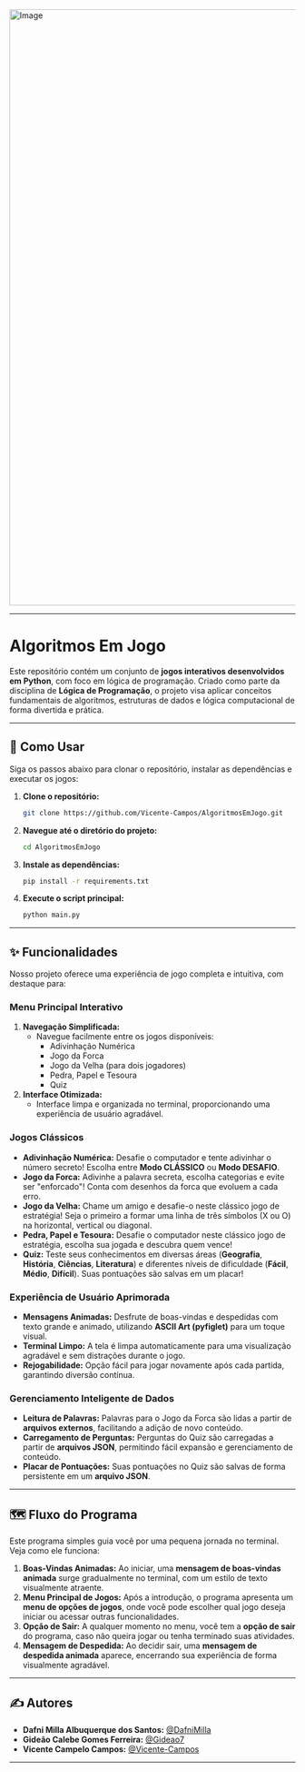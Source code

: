 <img width="1048" height="1048" alt="Image" src="https://github.com/user-attachments/assets/37d466b9-f206-4188-ae50-ed1e799464cf" />

-----

# Algoritmos Em Jogo

Este repositório contém um conjunto de **jogos interativos desenvolvidos em Python**, com foco em lógica de programação. Criado como parte da disciplina de **Lógica de Programação**, o projeto visa aplicar conceitos fundamentais de algoritmos, estruturas de dados e lógica computacional de forma divertida e prática.

-----

## 🚀 Como Usar

Siga os passos abaixo para clonar o repositório, instalar as dependências e executar os jogos:

1.  **Clone o repositório:**
    ```bash
    git clone https://github.com/Vicente-Campos/AlgoritmosEmJogo.git
    ```
2.  **Navegue até o diretório do projeto:**
    ```bash
    cd AlgoritmosEmJogo
    ```
3.  **Instale as dependências:**
    ```bash
    pip install -r requirements.txt
    ```
4.  **Execute o script principal:**
    ```bash
    python main.py
    ```

-----

## ✨ Funcionalidades

Nosso projeto oferece uma experiência de jogo completa e intuitiva, com destaque para:

### Menu Principal Interativo

1.  **Navegação Simplificada:**
      * Navegue facilmente entre os jogos disponíveis:
          * Adivinhação Numérica
          * Jogo da Forca
          * Jogo da Velha (para dois jogadores)
          * Pedra, Papel e Tesoura
          * Quiz
2.  **Interface Otimizada:**
      * Interface limpa e organizada no terminal, proporcionando uma experiência de usuário agradável.

### Jogos Clássicos

  * **Adivinhação Numérica:** Desafie o computador e tente adivinhar o número secreto\! Escolha entre **Modo CLÁSSICO** ou **Modo DESAFIO**.
  * **Jogo da Forca:** Adivinhe a palavra secreta, escolha categorias e evite ser "enforcado"\! Conta com desenhos da forca que evoluem a cada erro.
  * **Jogo da Velha:** Chame um amigo e desafie-o neste clássico jogo de estratégia\! Seja o primeiro a formar uma linha de três símbolos (X ou O) na horizontal, vertical ou diagonal.
  * **Pedra, Papel e Tesoura:** Desafie o computador neste clássico jogo de estratégia, escolha sua jogada e descubra quem vence\!
  * **Quiz:** Teste seus conhecimentos em diversas áreas (**Geografia**, **História**, **Ciências**, **Literatura**) e diferentes níveis de dificuldade (**Fácil**, **Médio**, **Difícil**). Suas pontuações são salvas em um placar\!

### Experiência de Usuário Aprimorada

  * **Mensagens Animadas:** Desfrute de boas-vindas e despedidas com texto grande e animado, utilizando **ASCII Art (pyfiglet)** para um toque visual.
  * **Terminal Limpo:** A tela é limpa automaticamente para uma visualização agradável e sem distrações durante o jogo.
  * **Rejogabilidade:** Opção fácil para jogar novamente após cada partida, garantindo diversão contínua.

### Gerenciamento Inteligente de Dados

  * **Leitura de Palavras:** Palavras para o Jogo da Forca são lidas a partir de **arquivos externos**, facilitando a adição de novo conteúdo.
  * **Carregamento de Perguntas:** Perguntas do Quiz são carregadas a partir de **arquivos JSON**, permitindo fácil expansão e gerenciamento de conteúdo.
  * **Placar de Pontuações:** Suas pontuações no Quiz são salvas de forma persistente em um **arquivo JSON**.

-----

## 🗺️ Fluxo do Programa

Este programa simples guia você por uma pequena jornada no terminal. Veja como ele funciona:

1.  **Boas-Vindas Animadas:** Ao iniciar, uma **mensagem de boas-vindas animada** surge gradualmente no terminal, com um estilo de texto visualmente atraente.
2.  **Menu Principal de Jogos:** Após a introdução, o programa apresenta um **menu de opções de jogos**, onde você pode escolher qual jogo deseja iniciar ou acessar outras funcionalidades.
3.  **Opção de Sair:** A qualquer momento no menu, você tem a **opção de sair** do programa, caso não queira jogar ou tenha terminado suas atividades.
4.  **Mensagem de Despedida:** Ao decidir sair, uma **mensagem de despedida animada** aparece, encerrando sua experiência de forma visualmente agradável.

-----

## ✍️ Autores

  * **Dafni Milla Albuquerque dos Santos:** [@DafniMilla](https://github.com/DafniMilla)
  * **Gideão Calebe Gomes Ferreira:** [@Gideao7](https://github.com/Gideao7)
  * **Vicente Campelo Campos:** [@Vicente-Campos](https://github.com/Vicente-Campos)

-----
